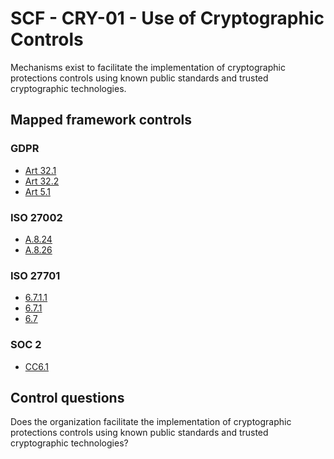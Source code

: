 # SCF - CRY-01 - Use of Cryptographic Controls
Mechanisms exist to facilitate the implementation of cryptographic protections controls using known public standards and trusted cryptographic technologies.
## Mapped framework controls
### GDPR
- [Art 32.1](../gdpr/art32.md#Article-321)
- [Art 32.2](../gdpr/art32.md#Article-322)
- [Art 5.1](../gdpr/art5.md#Article-51)
  
### ISO 27002
- [A.8.24](../iso27002/a-8.md#a824)
- [A.8.26](../iso27002/a-8.md#a826)
  
### ISO 27701
- [6.7.1.1](../iso27701/6711.md)
- [6.7.1](../iso27701/671.md)
- [6.7](../iso27701/67.md)
  
### SOC 2
- [CC6.1](../soc2/cc61.md)
  
## Control questions
Does the organization facilitate the implementation of cryptographic protections controls using known public standards and trusted cryptographic technologies?
  